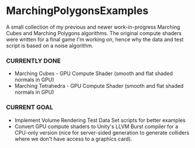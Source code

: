 # MarchingPolygonsExamples

A small collection of my previous and newer work-in-progress Marching Cubes and Marching Polygons algorithms. The original compute shaders were written for a final game I'm working on, hence why the data and test script is based on a noise algorithm.

### CURRENTLY DONE
- Marching Cubes - GPU Compute Shader (smooth and flat shaded normals in GPU)
- Marching Tetrahedra - GPU Compute Shader (smooth and flat shaded normals in GPU)

### CURRENT GOAL
- Implement Volume Rendering Test Data Set scripts for better examples
- Convert GPU compute shaders to Unity's LLVM Burst compiler for a CPU-only version (nice for server-sided generation to generate colliders where we don't have access to a graphics card).
